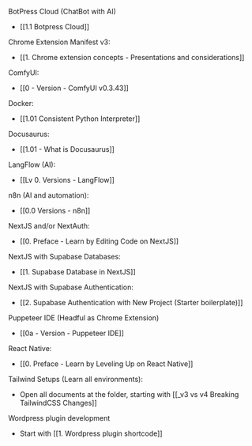 
BotPress Cloud (ChatBot with AI)
- [[1.1 Botpress Cloud]]

Chrome Extension Manifest v3:
- [[1. Chrome extension concepts - Presentations and considerations]]

ComfyUI:
- [[0 - Version - ComfyUI v0.3.43]]

Docker:
- [[1.01 Consistent Python Interpreter]]

Docusaurus:
- [[1.01 - What is Docusaurus]]

LangFlow (AI):
- [[Lv 0. Versions - LangFlow]]

n8n (AI and automation):
- [[0.0 Versions - n8n]]

NextJS and/or NextAuth:
- [[0. Preface - Learn by Editing Code on NextJS]]

NextJS with Supabase Databases:
- [[1. Supabase Database in NextJS]]

NextJS with Supabase Authentication:
- [[2. Supabase Authentication with New Project (Starter boilerplate)]]

Puppeteer IDE (Headful as Chrome Extension)
- [[0a - Version - Puppeteer IDE]]

React Native:
- [[0. Preface - Learn by Leveling Up on React Native]]

Tailwind Setups (Learn all environments):
- Open all documents at the folder, starting with [[_v3 vs v4 Breaking TailwindCSS Changes]]

Wordpress plugin development
- Start with [[1. Wordpress plugin shortcode]]